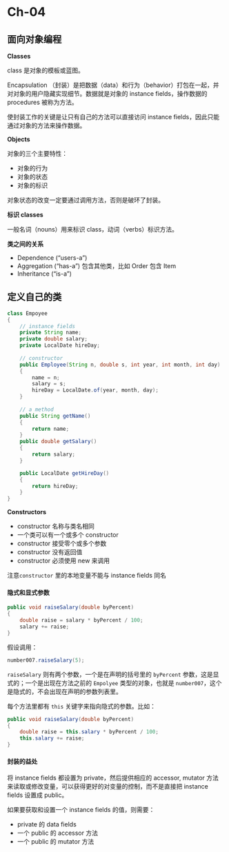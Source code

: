 # Ch-04

## 面向对象编程

**Classes**

class 是对象的模板或蓝图。

Encapsulation （封装）是把数据（data）和行为（behavior）打包在一起，并对对象的用户隐藏实现细节。数据就是对象的 instance fields，操作数据的 procedures 被称为方法。

使封装工作的关键是让只有自己的方法可以直接访问 instance fields，因此只能通过对象的方法来操作数据。


**Objects**

对象的三个主要特性：


- 对象的行为
- 对象的状态
- 对象的标识

对象状态的改变一定要通过调用方法，否则是破环了封装。


**标识 classes**

一般名词（nouns）用来标识 class，动词（verbs）标识方法。


**类之间的关系**


- Dependence (“users-a”)
- Aggregation (“has-a”) 包含其他类，比如 Order 包含 Item
- Inheritance (“is-a”)




## 定义自己的类

```java
class Empoyee
{
    // instance fields
    private String name;
    private double salary;
    private LocalDate hireDay;
      
    // constructor
    public Employee(String n, double s, int year, int month, int day)
    {
        name = n;
        salary = s;
        hireDay = LocalDate.of(year, month, day);
    }
      
    // a method
    public String getName()
    {
        return name;
    }
    public double getSalary()
    {
        return salary;
    }

    public LocalDate getHireDay()
    {
        return hireDay;
    }
}
```

**Constructors**


- constructor 名称与类名相同
- 一个类可以有一个或多个 constructor
- constructor 接受零个或多个参数
- constructor 没有返回值
- constructor 必须使用 new 来调用

注意`constructor` 里的本地变量不能与 instance fields 同名


#### 隐式和显式参数

```java
public void raiseSalary(double byPercent)
{
    double raise = salary * byPercent / 100;
    salary += raise;
}
```

假设调用：
```java
number007.raiseSalary(5);
```

`raiseSalary` 则有两个参数，一个是在声明的括号里的 `byPercent` 参数，这是显式的；一个是出现在方法之前的 `Empolyee` 类型的对象，也就是 `number007`，这个是隐式的，不会出现在声明的参数列表里。

每个方法里都有 `this` 关键字来指向隐式的参数。比如：
```java
public void raiseSalary(double byPercent)
{
    double raise = this.salary * byPercent / 100;
    this.salary += raise;
}
```


#### 封装的益处

将 instance fields 都设置为 private，然后提供相应的 accessor, mutator 方法来读取或修改变量，可以获得更好的对变量的控制，而不是直接把 instance fields 设置成 public。

如果要获取和设置一个 instance fields 的值，则需要：
* private 的 data fields
* 一个 public 的 accessor 方法
* 一个 public 的 mutator 方法
<!--stackedit_data:
eyJoaXN0b3J5IjpbLTg0NjU3OTAwN119
-->